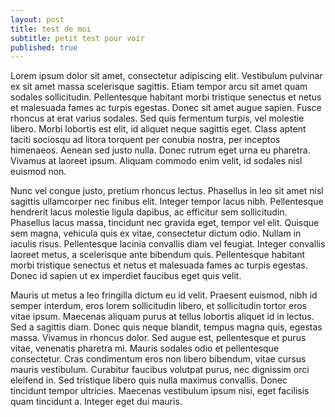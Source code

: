 ```yaml
---
layout: post
title: test de moi
subtitle: petit test pour voir
published: true
---
```



Lorem ipsum dolor sit amet, consectetur adipiscing elit. Vestibulum pulvinar ex sit amet massa scelerisque sagittis. Etiam tempor arcu sit amet quam sodales sollicitudin. Pellentesque habitant morbi tristique senectus et netus et malesuada fames ac turpis egestas. Donec sit amet augue sapien. Fusce rhoncus at erat varius sodales. Sed quis fermentum turpis, vel molestie libero. Morbi lobortis est elit, id aliquet neque sagittis eget. Class aptent taciti sociosqu ad litora torquent per conubia nostra, per inceptos himenaeos. Aenean sed justo nulla. Donec rutrum eget urna eu pharetra. Vivamus at laoreet ipsum. Aliquam commodo enim velit, id sodales nisl euismod non.

Nunc vel congue justo, pretium rhoncus lectus. Phasellus in leo sit amet nisl sagittis ullamcorper nec finibus elit. Integer tempor lacus nibh. Pellentesque hendrerit lacus molestie ligula dapibus, ac efficitur sem sollicitudin. Phasellus lacus massa, tincidunt nec gravida eget, tempor vel elit. Quisque sem magna, vehicula quis ex vitae, consectetur dictum odio. Nullam in iaculis risus. Pellentesque lacinia convallis diam vel feugiat. Integer convallis laoreet metus, a scelerisque ante bibendum quis. Pellentesque habitant morbi tristique senectus et netus et malesuada fames ac turpis egestas. Donec id sapien ut ex imperdiet faucibus eget quis velit.

Mauris ut metus a leo fringilla dictum eu id velit. Praesent euismod, nibh id semper interdum, eros lorem sollicitudin libero, et sollicitudin tortor eros vitae ipsum. Maecenas aliquam purus at tellus lobortis aliquet id in lectus. Sed a sagittis diam. Donec quis neque blandit, tempus magna quis, egestas massa. Vivamus in rhoncus dolor. Sed augue est, pellentesque et purus vitae, venenatis pharetra mi. Mauris sodales odio et pellentesque consectetur. Cras condimentum eros non libero bibendum, vitae cursus mauris vestibulum. Curabitur faucibus volutpat purus, nec dignissim orci eleifend in. Sed tristique libero quis nulla maximus convallis. Donec tincidunt tempor ultricies. Maecenas vestibulum ipsum nisi, eget facilisis quam tincidunt a. Integer eget dui mauris. 
